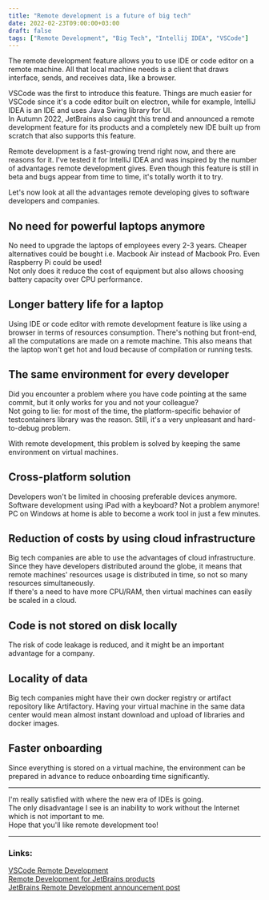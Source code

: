 ```yaml
---
title: "Remote development is a future of big tech"
date: 2022-02-23T09:00:00+03:00
draft: false
tags: ["Remote Development", "Big Tech", "Intellij IDEA", "VSCode"]
---
```

The remote development feature allows you to use IDE or code editor on a remote machine. 
All that local machine needs is a client that draws interface, sends, and receives data, like a browser.

VSCode was the first to introduce this feature.
Things are much easier for VSCode since it's a code editor built on electron, while for example, IntelliJ IDEA is an IDE and uses Java Swing library for UI.  
In Autumn 2022, JetBrains also caught this trend and announced a remote development feature for its products and a completely new IDE built up from scratch that also supports this feature.

Remote development is a fast-growing trend right now, and there are reasons for it.
I've tested it for IntelliJ IDEA and was inspired by the number of advantages remote development gives. Even though this feature is still in beta and bugs appear from time to time, it's totally worth it to try.

Let's now look at all the advantages remote developing gives to software developers and companies.


## No need for powerful laptops anymore

No need to upgrade the laptops of employees every 2-3 years. Cheaper alternatives could be bought i.e. Macbook Air instead of Macbook Pro. Even Raspberry Pi could be used!   
Not only does it reduce the cost of equipment but also allows choosing battery capacity over CPU performance.

## Longer battery life for a laptop

Using IDE or code editor with remote development feature is like using a browser in terms of resources consumption.
There's nothing but front-end, all the computations are made on a remote machine.
This also means that the laptop won't get hot and loud because of compilation or running tests.

## The same environment for every developer

Did you encounter a problem where you have code pointing at the same commit, but it only works for you and not your colleague?  
Not going to lie: for most of the time, the platform-specific behavior of testcontainers library was the reason.
Still, it's a very unpleasant and hard-to-debug problem.

With remote development, this problem is solved by keeping the same environment on virtual machines.

## Cross-platform solution

Developers won't be limited in choosing preferable devices anymore.  
Software development using iPad with a keyboard? Not a problem anymore!  
PC on Windows at home is able to become a work tool in just a few minutes.

## Reduction of costs by using cloud infrastructure

Big tech companies are able to use the advantages of cloud infrastructure.  
Since they have developers distributed around the globe, it means that remote machines' resources usage is distributed in time, so not so many resources simultaneously.  
If there's a need to have more CPU/RAM, then virtual machines can easily be scaled in a cloud.

## Code is not stored on disk locally

The risk of code leakage is reduced, and it might be an important advantage for a company.

## Locality of data

Big tech companies might have their own docker registry or artifact repository like Artifactory.
Having your virtual machine in the same data center would mean almost instant download and upload of libraries and docker images.

## Faster onboarding

Since everything is stored on a virtual machine, the environment can be prepared in advance to reduce onboarding time significantly.

---

I'm really satisfied with where the new era of IDEs is going.  
The only disadvantage I see is an inability to work without the Internet which is not important to me.  
Hope that you'll like remote development too!

---
### Links:  
[VSCode Remote Development](https://code.visualstudio.com/docs/remote/remote-overview/)  
[Remote Development for JetBrains products](https://www.jetbrains.com/remote-development/)  
[JetBrains Remote Development announcement post](https://blog.jetbrains.com/blog/2021/11/29/introducing-remote-development-for-jetbrains-ides/)  

